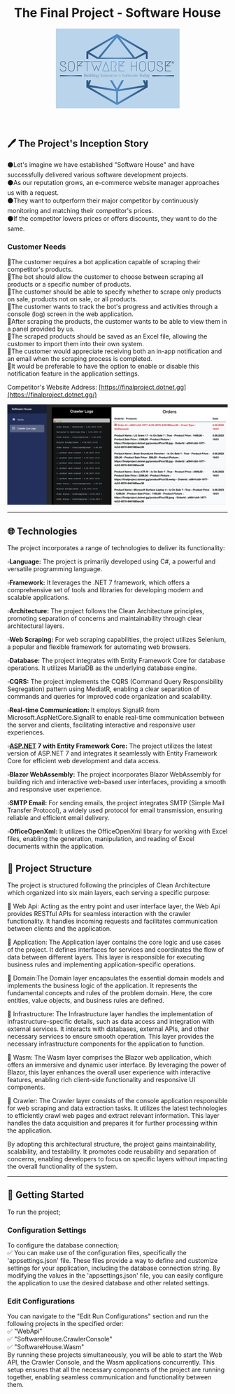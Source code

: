 <h1 align="center">The Final Project - Software House</h1>


<div align="center"><img src="logo.png" alt="resim" /></div>
<br/>
<br/>

## 	:pen: The Project's Inception Story

:black_circle:Let's imagine we have established "Software House" and have successfully delivered various software development projects.<br/>
:black_circle:As our reputation grows, an e-commerce website manager approaches us with a request.<br/>
:black_circle:They want to outperform their major competitor by continuously monitoring and matching their competitor's prices.<br/>
:black_circle:If the competitor lowers prices or offers discounts, they want to do the same.<br/>

### Customer Needs

:large_blue_circle:The customer requires a bot application capable of scraping their competitor's products.<br/>
:large_blue_circle:The bot should allow the customer to choose between scraping all products or a specific number of products.<br/>
:large_blue_circle:The customer should be able to specify whether to scrape only products on sale, products not on sale, or all products.<br/>
:large_blue_circle:The customer wants to track the bot's progress and activities through a console (log) screen in the web application.<br/>
:large_blue_circle:After scraping the products, the customer wants to be able to view them in a panel provided by us.<br/>
:large_blue_circle:The scraped products should be saved as an Excel file, allowing the customer to import them into their own system.<br/>
:large_blue_circle:The customer would appreciate receiving both an in-app notification and an email when the scraping process is completed.<br/>
:large_blue_circle:It would be preferable to have the option to enable or disable this notification feature in the application settings.<br/>

Competitor's Website Address: [https://finalproject.dotnet.gg](https://finalproject.dotnet.gg/)

<div align="center"><img src="logs.png" alt="resim" /></div>

---

## 	:globe_with_meridians: Technologies

The project incorporates a range of technologies to deliver its functionality:

:white_small_square:__Language:__ The project is primarily developed using C#, a powerful and versatile programming language.

:white_small_square:**Framework:** It leverages the .NET 7 framework, which offers a comprehensive set of tools and libraries for developing modern and scalable applications.

:white_small_square:**Architecture:** The project follows the Clean Architecture principles, promoting separation of concerns and maintainability through clear architectural layers.

:white_small_square:**Web Scraping:** For web scraping capabilities, the project utilizes Selenium, a popular and flexible framework for automating web browsers.

:white_small_square:**Database:** The project integrates with Entity Framework Core for database operations. It utilizes MariaDB as the underlying database engine.

:white_small_square:**CQRS:** The project implements the CQRS (Command Query Responsibility Segregation) pattern using MediatR, enabling a clear separation of commands and queries for improved code organization and scalability.

:white_small_square:**Real-time Communication:** It employs SignalR from Microsoft.AspNetCore.SignalR to enable real-time communication between the server and clients, facilitating interactive and responsive user experiences.

:white_small_square:**[ASP.NET](http://asp.net/) 7 with Entity Framework Core:** The project utilizes the latest version of ASP.NET 7 and integrates it seamlessly with Entity Framework Core for efficient web development and data access.

:white_small_square:**Blazor WebAssembly:** The project incorporates Blazor WebAssembly for building rich and interactive web-based user interfaces, providing a smooth and responsive user experience.

:white_small_square:**SMTP Email:** For sending emails, the project integrates SMTP (Simple Mail Transfer Protocol), a widely used protocol for email transmission, ensuring reliable and efficient email delivery.

:white_small_square:**OfficeOpenXml:** It utilizes the OfficeOpenXml library for working with Excel files, enabling the generation, manipulation, and reading of Excel documents within the application.

## :diamond_shape_with_a_dot_inside: Project Structure

The project is structured following the principles of Clean Architecture which organized into six main layers, each serving a specific purpose:

:small_blue_diamond: Web Api: Acting as the entry point and user interface layer, the Web Api provides RESTful APIs for seamless interaction with the crawler functionality. It handles incoming requests and facilitates communication between clients and the application.

:small_blue_diamond: Application: The Application layer contains the core logic and use cases of the project. It defines interfaces for services and coordinates the flow of data between different layers. This layer is responsible for executing business rules and implementing application-specific operations.

:small_blue_diamond: Domain:The Domain layer encapsulates the essential domain models and implements the business logic of the application. It represents the fundamental concepts and rules of the problem domain. Here, the core entities, value objects, and business rules are defined.

:small_blue_diamond: Infrastructure: The Infrastructure layer handles the implementation of infrastructure-specific details, such as data access and integration with external services. It interacts with databases, external APIs, and other necessary services to ensure smooth operation. This layer provides the necessary infrastructure components for the application to function.

:small_blue_diamond: Wasm: The Wasm layer comprises the Blazor web application, which offers an immersive and dynamic user interface. By leveraging the power of Blazor, this layer enhances the overall user experience with interactive features, enabling rich client-side functionality and responsive UI components.

:small_blue_diamond: Crawler: The Crawler layer consists of the console application responsible for web scraping and data extraction tasks. It utilizes the latest technologies to efficiently crawl web pages and extract relevant information. This layer handles the data acquisition and prepares it for further processing within the application.

By adopting this architectural structure, the project gains maintainability, scalability, and testability. It promotes code reusability and separation of concerns, enabling developers to focus on specific layers without impacting the overall functionality of the system.

---

## :triangular_flag_on_post: Getting Started

To run the project;<br/>
### Configuration Settings
To configure the database connection;<br/>
:white_check_mark: You can make use of the configuration files, specifically the 'appsettings.json' file. These files provide a way to define and customize settings for your application, including the database connection string. By modifying the values in the 'appsettings.json' file, you can easily configure the application to use the desired database and other related settings.
### Edit Configurations
You can navigate to the "Edit Run Configurations" section and run the following projects in the specified order:<br/>
:white_check_mark: "WebApi"<br/>
:white_check_mark: "SoftwareHouse.CrawlerConsole"<br/>
:white_check_mark: "SoftwareHouse.Wasm"<br/>
By running these projects simultaneously, you will be able to start the Web API, the Crawler Console, and the Wasm applications concurrently. This setup ensures that all the necessary components of the project are running together, enabling seamless communication and functionality between them.

